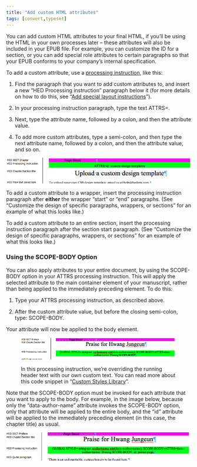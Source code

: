 ```yaml
---
title: "Add custom HTML attributes"
tags: [convert,typeset]
---
```

 
<html><body><section data-type="appendix" class="hsecappendix" data-hederis-type="hsecappendix" id="custom-attributes" data-pi-attrs="id: custom-attributes; data-tags: convert,typeset;" role="doc-appendix" data-tags="convert,typeset" data-author-name=" " data-book-title=" " title="Add custom HTML attributes"><p class="hblkp" data-hederis-type="hblkp" id="pklmdxSWd">You can add custom HTML attributes to your final HTML, if you&#8217;ll be using the HTML in your own processes later &#8211; these attributes will also be included in your EPUB file. For example, you can customize the ID for a section, or you can add special role attributes to certain paragraphs so that your EPUB conforms to your company&#8217;s internal specification.</p><p class="hblkp" data-hederis-type="hblkp" id="pwwEeaarO">To add a custom attribute, use a <a href="{% link _docs/custom-design.md %}" class="hspana" data-hederis-type="hspana" id="pGCtVhStA">processing instruction</a>, like this:</p><ol class="hwprnumlist" data-hederis-type="hwprnumlist" id="pNU1jcEbb"><li class="hblkoli" data-hederis-type="hblkoli" id="liLVHyvlP7"><p class="hblkoli" data-hederis-type="hblklip" id="pUMAOy7fV">Find the paragraph that you want to add custom attributes to, and insert a new &#8220;HED Processing instruction&#8221; paragraph below it (for more details on how to do this, see &#8220;<a href="{% link _docs/custom-design.md %}" class="hspana" data-hederis-type="hspana" id="pWkwy8Xi9">Add special layout instructions</a>&#8221;).</p></li><li class="hblkoli" data-hederis-type="hblkoli" id="linYEYZsEp"><p class="hblkoli" data-hederis-type="hblklip" id="pjja7cBoG">In your processing instruction paragraph, type the text ATTRS=.</p></li><li class="hblkoli" data-hederis-type="hblkoli" id="lisUnFHeI2"><p class="hblkoli" data-hederis-type="hblklip" id="p2lXGiWIl">Next, type the attribute name, followed by a colon, and then the attribute value.</p></li><li class="hblkoli" data-hederis-type="hblkoli" id="litoR92p0Z"><p class="hblkoli" data-hederis-type="hblklip" id="par0Yq1xl">To add more custom attributes, type a semi-colon, and then type the next attribute name, followed by a colon, and then the attribute value, and so on.</p></li></ol><img data-hederis-type="hblkimg" class="hblkimg" id="pxT18yYap" src="/images/customattrs.png" data-img-src="/images/customattrs.png"/><p class="hblkp" data-hederis-type="hblkp" id="pOZBLSIwJ">To add a custom attribute to a wrapper, insert the processing instruction paragraph after <strong data-hederis-type="hspanstrong" id="pTPlEgsQX">either</strong> the wrapper &#8220;start&#8221; or &#8220;end&#8221; paragraphs. (See &#8220;Customize the design of specific paragraphs, wrappers, or sections&#8221; for an example of what this looks like.)</p><p class="hblkp" data-hederis-type="hblkp" id="pRPDroWCv">To add a custom attribute to an entire section, insert the processing instruction paragraph after the section start paragraph. (See &#8220;Customize the design of specific paragraphs, wrappers, or sections&#8221; for an example of what this looks like.)</p><section class="hwprsubsection" data-hederis-type="hwprsubsection" id="p3h2tWJK0" data-type="subsection" title="Using the SCOPE-BODY Option"><h1 data-hederis-type="hblktitle" class="hblktitle" id="p65aykmiG">Using the SCOPE-BODY Option</h1><p class="hblkp" data-hederis-type="hblkp" id="pKY6WKX7b">You can also apply attributes to your entire document, by using the SCOPE-BODY option in your ATTRS processing instruction. This will apply the selected attribute to the main container element of your manuscript, rather than being applied to the immediately preceding element. To do this:</p><ol class="hwprnumlist" data-hederis-type="hwprnumlist" id="p8rDF4MOS"><li class="hblkoli" data-hederis-type="hblkoli" id="liXf4RnHt6"><p class="hblkoli" data-hederis-type="hblklip" id="pRLityhUh">Type your ATTRS processing instruction, as described above.</p></li><li class="hblkoli" data-hederis-type="hblkoli" id="lil9xDRxxX"><p class="hblkoli" data-hederis-type="hblklip" id="pWNfoQ1OK">After the custom attribute value, but before the closing semi-colon, type: SCOPE-BODY.</p></li></ol><p class="hblkp" data-hederis-type="hblkp" id="pg4WBgRqM">Your attribute will now be applied to the body element. </p><figure class="hwprfig" data-hederis-type="hwprfig" id="p3K4KFadN"><img data-hederis-type="hblkimg" class="hblkimg" id="plV4OFswP" src="/images/globalscopebody.png" data-img-src="/images/globalscopebody.png"/><p class="hblkcaption" data-hederis-type="hblkcaption" id="pqBu9ltDZ">In this processing instruction, we&#8217;re overriding the running header text with our own custom text. You can read more about this code snippet in &#8220;<a href="{% link _docs/custom-style-library.md %}" class="hspana" data-hederis-type="hspana" id="pIA6ekm0J">Custom Styles Library</a>&#8221;.</p></figure><p class="hblkp" data-hederis-type="hblkp" id="p5xY1H7Wp">Note that the SCOPE-BODY option must be invoked for each attribute that you want to apply to the body. For example, in the image below, because only the &#8220;data-author-name&#8221; attribute invokes the SCOPE-BODY option, only that attribute will be applied to the entire body, and the &#8220;id&#8221; attribute will be applied to the immediately preceding element (in this case, the chapter title) as usual.</p><img data-hederis-type="hblkimg" class="hblkimg" id="pVOBaucmZ" src="/images/attrscopebody.png" data-img-src="/images/attrscopebody.png"/></section></section></body></html>
